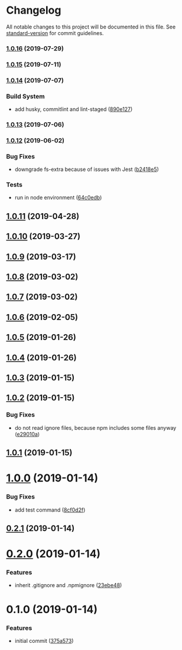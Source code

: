 # Changelog

All notable changes to this project will be documented in this file. See [standard-version](https://github.com/conventional-changelog/standard-version) for commit guidelines.

### [1.0.16](https://github.com/iiroj/npm-publish-files/compare/v1.0.15...v1.0.16) (2019-07-29)



### [1.0.15](https://github.com/iiroj/npm-publish-files/compare/v1.0.14...v1.0.15) (2019-07-11)



### [1.0.14](https://github.com/iiroj/npm-publish-files/compare/v1.0.13...v1.0.14) (2019-07-07)


### Build System

* add husky, commitlint and lint-staged ([890e127](https://github.com/iiroj/npm-publish-files/commit/890e127))



### [1.0.13](https://github.com/iiroj/npm-publish-files/compare/v1.0.12...v1.0.13) (2019-07-06)



### [1.0.12](https://github.com/iiroj/npm-publish-files/compare/v1.0.11...v1.0.12) (2019-06-02)


### Bug Fixes

* downgrade fs-extra because of issues with Jest ([b2418e5](https://github.com/iiroj/npm-publish-files/commit/b2418e5))


### Tests

* run in node environment ([64c0edb](https://github.com/iiroj/npm-publish-files/commit/64c0edb))



## [1.0.11](https://github.com/iiroj/npm-publish-files/compare/v1.0.10...v1.0.11) (2019-04-28)



## [1.0.10](https://github.com/iiroj/npm-publish-files/compare/v1.0.9...v1.0.10) (2019-03-27)



## [1.0.9](https://github.com/iiroj/npm-publish-files/compare/v1.0.8...v1.0.9) (2019-03-17)



## [1.0.8](https://github.com/iiroj/npm-publish-files/compare/v1.0.7...v1.0.8) (2019-03-02)



## [1.0.7](https://github.com/iiroj/npm-publish-files/compare/v1.0.6...v1.0.7) (2019-03-02)



<a name="1.0.6"></a>
## [1.0.6](https://github.com/iiroj/npm-publish-files/compare/v1.0.5...v1.0.6) (2019-02-05)



<a name="1.0.5"></a>
## [1.0.5](https://github.com/iiroj/npm-publish-files/compare/v1.0.4...v1.0.5) (2019-01-26)



<a name="1.0.4"></a>
## [1.0.4](https://github.com/iiroj/npm-publish-files/compare/v1.0.3...v1.0.4) (2019-01-26)



<a name="1.0.3"></a>
## [1.0.3](https://github.com/iiroj/npm-publish-files/compare/v1.0.2...v1.0.3) (2019-01-15)



<a name="1.0.2"></a>
## [1.0.2](https://github.com/iiroj/npm-publish-files/compare/v1.0.1...v1.0.2) (2019-01-15)


### Bug Fixes

* do not read ignore files, because npm includes some files anyway ([e29010a](https://github.com/iiroj/npm-publish-files/commit/e29010a))



<a name="1.0.1"></a>
## [1.0.1](https://github.com/iiroj/npm-publish-files/compare/v1.0.0...v1.0.1) (2019-01-15)



<a name="1.0.0"></a>
# [1.0.0](https://github.com/iiroj/npm-publish-files/compare/v0.2.1...v1.0.0) (2019-01-14)


### Bug Fixes

* add test command ([8cf0d2f](https://github.com/iiroj/npm-publish-files/commit/8cf0d2f))



<a name="0.2.1"></a>
## [0.2.1](https://github.com/iiroj/npm-publish-files/compare/v0.2.0...v0.2.1) (2019-01-14)



<a name="0.2.0"></a>
# [0.2.0](https://github.com/iiroj/npm-publish-files/compare/v0.1.0...v0.2.0) (2019-01-14)


### Features

* inherit .gitignore and .npmignore ([23ebe48](https://github.com/iiroj/npm-publish-files/commit/23ebe48))



<a name="0.1.0"></a>
# 0.1.0 (2019-01-14)


### Features

* initial commit ([375a573](https://github.com/iiroj/npm-publish-files/commit/375a573))
